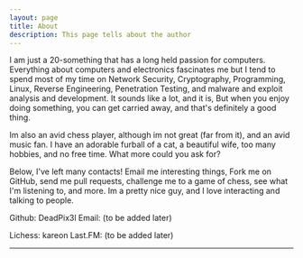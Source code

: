 ```yaml
---
layout: page
title: About
description: This page tells about the author
---
```


I am just a 20-something that has a long held passion for computers.
Everything about computers and electronics fascinates me but I tend to
spend most of my time on Network Security, Cryptography, Programming,
Linux, Reverse Engineering, Penetration Testing, and malware and exploit
analysis and development. It sounds like a lot, and it is, But when you
enjoy doing something, you can get carried away, and that's definitely
a good thing.

Im also an avid chess player, although im not great (far from it), and an
avid music fan. I have an adorable furball of a cat, a beautiful wife,
too many hobbies, and no free time. What more could you ask for?

Below, I've left many contacts! Email me interesting things, Fork me on
GitHub, send me pull requests, challenge me to a game of chess, see what
I'm listening to, and more. Im a pretty nice guy, and I love interacting
and talking to people.

Github: DeadPix3l
Email: (to be added later)

Lichess: kareon
Last.FM: (to be added later)

---
